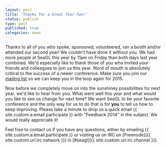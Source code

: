 ```yaml
---
layout: post
title: 'Thanks for a Great Year Two!'
status: publish
type: post
published: true
categories: news
---
```



Thanks to all of you who spoke, sponsored, volunteered, ran a booth and/or attended our second year! We couldn't have done it without you. We had more people at SeaGL this year by 11am on Friday than both days last year combined. We'd especially like to thank those of you who invited your friends and colleagues to join us this year. Word of mouth is absolutely critical to the success of a newer conference. Make sure you join our <a href="https://groups.google.com/forum/#!forum/seagl_announce">mailing list</a> so we can keep you in the loop again for 2015. 

Now before we completely move on into the sunshiney possibilities for next year, we'd like to hear from you. What went well this year and what would you like to see us change for next time? We want SeaGL to be your favorite conference and the only way for us to do that is for <b>you</b> to tell us how to keep improving. Please take a minute to drop us a quick email {{ site.custom.a.email.participate }} with "Feedback 2014" in the subject. We would really appreciate it! 

 
Feel free to contact us if you have any questions, either by
emailing {{ site.custom.a.email.participate }}
or visiting us on IRC on
[Freenode]({{ site.custom.url.irc.network }}) in
[#seagl]({{ site.custom.url.irc.channel }}).
